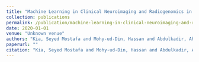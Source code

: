 ```yaml
---
title: "Machine Learning in Clinical Neuroimaging and Radiogenomics in Neuro-oncology: Third International Workshop, MLCN 2020, and Second International Workshop, RNO-AI 2020, Held in Conjunction with MICCAI 2020, Lima, Peru, October 4--8, 2020, Proceedings"
collection: publications
permalink: /publication/machine-learning-in-clinical-neuroimaging-and-radiogenomics-in-neuro-oncology-third-international-workshop-mlcn-2020-and-second-international-workshop-rno-ai-2020-held-in-conjunction-with-miccai-2020-lima-peru-october-4--8-2020-proceedings
date: 2020-01-01
venue: "Unknown venue"
authors: "Kia, Seyed Mostafa and Mohy-ud-Din, Hassan and Abdulkadir, Ahmed and Bass, Cher and Habes, Mohamad and Rondina, Jane Maryam and Tax, Chantal and Wang, Hongzhi and Wolfers, Thomas and Rathore, Saima and others"
paperurl: ""
citation: "Kia, Seyed Mostafa and Mohy-ud-Din, Hassan and Abdulkadir, Ahmed and Bass, Cher and Habes, Mohamad and Rondina, Jane Maryam and Tax, Chantal and Wang, Hongzhi and Wolfers, Thomas and Rathore, Saima and others (2020). Machine Learning in Clinical Neuroimaging and Radiogenomics in Neuro-oncology: Third International Workshop, MLCN 2020, and Second International Workshop, RNO-AI 2020, Held in Conjunction with MICCAI 2020, Lima, Peru, October 4--8, 2020, Proceedings. Unknown venue."
---
```

